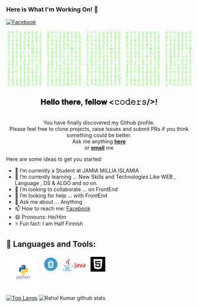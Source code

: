 ### Here is What I'm Working On! 👋
 <a href="https://www.facebook.com/rahulasher110/" target="_blank"><img src="https://img.shields.io/badge/Facebook-%231877F2.svg?&style=flat-square&logo=facebook&logoColor=white" alt="Facebook"></a>  <br>

![Matrix SVG](https://raw.githubusercontent.com/rahulasher110/rahulasher110/master/matrix.svg)

<div align = "center">
    
<h2> 𝐇𝐞𝐥𝐥𝐨 𝐭𝐡𝐞𝐫𝐞, 𝐟𝐞𝐥𝐥𝐨𝐰 <𝚌𝚘𝚍𝚎𝚛𝚜/>!</h2> <br>
You have finally discovered my Github profile. <br>
Please feel free to clone projects, raise issues and submit PRs if you think something could be better. <br>
Ask me anything <a href="https://github.com/rahulasher110/rahulasher110/issues/new"><b>here</b></a><br>
or <a href="mailto:rahulasher110@gmail.com"><b>email</b></a> me
</div>

<!--**rahulasher110/rahulasher110** is a ✨ _special_ ✨ repository because its `README.md` (this file) appears on your GitHub profile.-->

Here are some ideas to get you started:

- 🔭 I’m currently a Student at JAMIA MILLIA ISLAMIA
- 🌱 I’m currently learning ... New Skills and Technologies Like WEB , Language , DS & ALGO and so on.
- 👯 I’m looking to collaborate ... on FrontEnd 
- 🤔 I’m looking for help ... with FrontEnd
- 💬 Ask me about ... Anything
- 📫 How to reach me: [Facebook](https://www.facebook.com/rahulasher110)
- 😄 Pronouns: He/Him
- ⚡ Fun fact: I am Half Finnish

## 🧰 Languages and Tools:
<p align="left">
<img src="https://github.com/rahulasher110/rahulasher110/blob/main/python.png" alt="python" height="85" style="vertical-align:top; margin:4px">
<img src="logo-2582747_1280.webp" alt="css" height="40" style="vertical-align:top; margin:4px">
<!-- <img src="png-clipart-javascript-open-logo-number-js-angle-text-thumbnail.png" alt="javaScript" height="40" style="vertical-align:top; margin:4px"> -->
<img src="download (1).png" alt="java" height="40" style="vertical-align:top; margin:4px">
<img src="download.png" alt="html" height="40" style="vertical-align:top; margin:4px">
</p>

[![Top Langs](https://github-readme-stats.vercel.app/api/top-langs/?username=rahulasher110&layout=compact)](https://github.com/rahulasher110/github-readme-stats)
![Rahul Kumar github stats](https://github-readme-stats.vercel.app/api?username=rahulasher110&show_icons=true&theme=radical)
